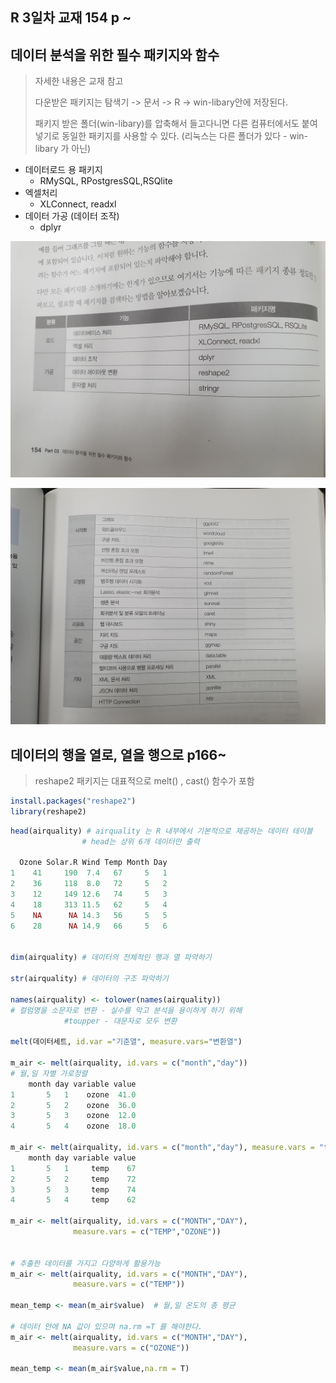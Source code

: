 ## R 3일차  교재 154 p ~

## 데이터 분석을 위한 필수 패키지와 함수

> 자세한 내용은 교재 참고
>
> 다운받은 패키지는 탐색기 -> 문서 -> R ->  win-libary안에 저장된다.
>
> 패키지 받은 폴더(win-libary)를 압축해서 들고다니면 다른 컴퓨터에서도 붙여넣기로 동일한 패키지를 사용할 수 있다.  (리눅스는 다른 폴더가 있다 - win-libary 가 아닌)

- 데이터로드 용 패키지
  - RMySQL, RPostgresSQL,RSQlite
- 엑셀처리
  - XLConnect, readxl
- 데이터 가공 (데이터 조작)
  - dplyr

![1](R(3일차)/1.jpg)

![2](R(3일차)/2.jpg)



## 데이터의 행을 열로, 열을 행으로 p166~

> reshape2 패키지는 대표적으로 melt() , cast() 함수가 포함

```R
install.packages("reshape2")
library(reshape2)
```



```R
head(airquality) # airquality 는 R 내부에서 기본적으로 제공하는 데이터 테이블
				# head는 상위 6개 데이터만 출력

  Ozone Solar.R Wind Temp Month Day
1    41     190  7.4   67     5   1
2    36     118  8.0   72     5   2
3    12     149 12.6   74     5   3
4    18     313 11.5   62     5   4
5    NA      NA 14.3   56     5   5
6    28      NA 14.9   66     5   6


dim(airquality) # 데이터의 전체적인 행과 열 파악하기

str(airquality) # 데이터의 구조 파악하기

names(airquality) <- tolower(names(airquality)) 
# 컬럼명을 소문자로 변환 - 실수를 막고 분석을 용이하게 하기 위해
			#toupper - 대문자로 모두 변환

melt(데이터세트, id.var ="기준열", measure.vars="변환열")

m_air <- melt(airquality, id.vars = c("month","day"))
# 월,일 자별 가로정렬
    month day variable value
1       5   1    ozone  41.0
2       5   2    ozone  36.0
3       5   3    ozone  12.0
4       5   4    ozone  18.0

m_air <- melt(airquality, id.vars = c("month","day"), measure.vars = "temp")
    month day variable value
1       5   1     temp    67
2       5   2     temp    72
3       5   3     temp    74
4       5   4     temp    62

m_air <- melt(airquality, id.vars = c("MONTH","DAY"), 
              measure.vars = c("TEMP","OZONE"))


# 추출한 데이터를 가지고 다양하게 활용가능
m_air <- melt(airquality, id.vars = c("MONTH","DAY"), 
              measure.vars = c("TEMP"))

mean_temp <- mean(m_air$value)  # 월,일 온도의 총 평균

# 데이터 안에 NA 값이 있으며 na.rm =T 를 해야한다.
m_air <- melt(airquality, id.vars = c("MONTH","DAY"), 
              measure.vars = c("OZONE"))

mean_temp <- mean(m_air$value,na.rm = T)



```

